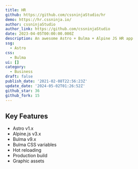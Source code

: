 ```yaml
---
title: HR
github: https://github.com/cssninjaStudio/hr
demo: https://hr.cssninja.io/
author: cssninjaStudio
author_link: https://github.com/cssninjaStudio
date: 2023-04-05T00:00:00.000Z
description: An awesome Astro + Bulma + Alpine JS HR app
ssg:
  - Astro
css:
  - Bulma
ui: []
category:
  - Business
draft: false
publish_date: '2021-02-08T22:56:23Z'
update_date: '2024-05-02T01:26:52Z'
github_star: 36
github_fork: 15
---
```

## Key Features

- Astro v1.x
- Alpine.js v3.x
- Bulma v9.x
- Bulma CSS variables
- Hot reloading
- Production build
- Graphic assets
